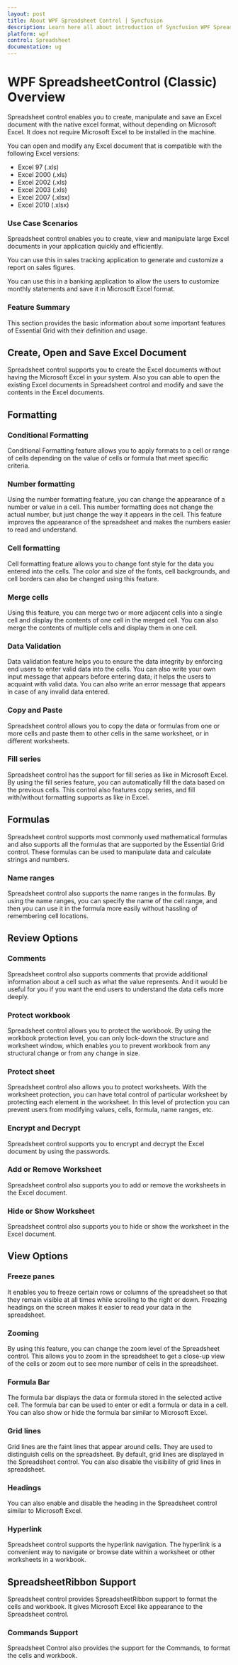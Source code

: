 ```yaml
---
layout: post
title: About WPF Spreadsheet Control | Syncfusion
description: Learn here all about introduction of Syncfusion WPF SpreadsheetControl (Classic) control, its elements and more.
platform: wpf
control: Spreadsheet
documentation: ug
---
```


# WPF SpreadsheetControl (Classic) Overview

Spreadsheet control enables you to create, manipulate and save an Excel document with the native excel format, without depending on Microsoft Excel. It does not require Microsoft Excel to be installed in the machine. 

You can open and modify any Excel document that is compatible with the following Excel versions:

* Excel 97 (.xls)
* Excel 2000 (.xls)
* Excel 2002 (.xls)
* Excel 2003 (.xls)
* Excel 2007 (.xlsx)
* Excel 2010 (.xlsx)

### Use Case Scenarios

Spreadsheet control enables you to create, view and manipulate large Excel documents in your application quickly and efficiently. 

You can use this in sales tracking application to generate and customize a report on sales figures.

You can use this in a banking application to allow the users to customize monthly statements and save it in Microsoft Excel format.

### Feature Summary

This section provides the basic information about some important features of Essential Grid with their definition and usage.



## Create, Open and Save Excel Document 

Spreadsheet control supports you to create the Excel documents without having the Microsoft Excel in your system. Also you can able to open the existing Excel documents in Spreadsheet control and modify and save the contents in the Excel documents.

## Formatting

### Conditional Formatting 

Conditional Formatting feature allows you to apply formats to a cell or range of cells depending on the value of cells or formula that meet specific criteria.

### Number formatting

Using the number formatting feature, you can change the appearance of a number or value in a cell. This number formatting does not change the actual number, but just change the way it appears in the cell. This feature improves the appearance of the spreadsheet and makes the numbers easier to read and understand.

### Cell formatting

Cell formatting feature allows you to change font style for the data you entered into the cells. The color and size of the fonts, cell backgrounds, and cell borders can also be changed using this feature.

### Merge cells

Using this feature, you can merge two or more adjacent cells into a single cell and display the contents of one cell in the merged cell. You can also merge the contents of multiple cells and display them in one cell.

### Data Validation

Data validation feature helps you to ensure the data integrity by enforcing end users to enter valid data into the cells. You can also write your own input message that appears before entering data; it helps the users to acquaint with valid data. You can also write an error message that appears in case of any invalid data entered.

### Copy and Paste

Spreadsheet control allows you to copy the data or formulas from one or more cells and paste them to other cells in the same worksheet, or in different worksheets.

### Fill series

Spreadsheet control has the support for fill series as like in Microsoft Excel. By using the fill series feature, you can automatically fill the data based on the previous cells. This control also features copy series, and fill with/without formatting supports as like in Excel.

## Formulas

Spreadsheet control supports most commonly used mathematical formulas and also supports all the formulas that are supported by the Essential Grid control. These formulas can be used to manipulate data and calculate strings and numbers.

### Name ranges

Spreadsheet control also supports the name ranges in the formulas. By using the name ranges, you can specify the name of the cell range, and then you can use it in the formula more easily without hassling of remembering cell locations.

## Review Options


### Comments

Spreadsheet control also supports comments that provide additional information about a cell such as what the value represents. And it would be useful for you if you want the end users to understand the data cells more deeply.


### Protect workbook

Spreadsheet control allows you to protect the workbook. By using the workbook protection level, you can only lock-down the structure and worksheet window, which enables you to prevent workbook from any structural change or from any change in size.

### Protect sheet

Spreadsheet control also allows you to protect worksheets. With the worksheet protection, you can have total control of particular worksheet by protecting each element in the worksheet. In this level of protection you can prevent users from modifying values, cells, formula, name ranges, etc.

### Encrypt and Decrypt

Spreadsheet control supports you to encrypt and decrypt the Excel document by using the passwords.

### Add or Remove Worksheet

Spreadsheet control also supports you to add or remove the worksheets in the Excel document.

### Hide or Show Worksheet

Spreadsheet control also supports you to hide or show the worksheet in the Excel document.

## View Options

### Freeze panes

It enables you to freeze certain rows or columns of the spreadsheet so that they remain visible at all times while scrolling to the right or down. Freezing headings on the screen makes it easier to read your data in the spreadsheet.

### Zooming

By using this feature, you can change the zoom level of the Spreadsheet control. This allows you to zoom in the spreadsheet to get a close-up view of the cells or zoom out to see more number of cells in the spreadsheet.

### Formula Bar

The formula bar displays the data or formula stored in the selected active cell. The formula bar can be used to enter or edit a formula or data in a cell. You can also show or hide the formula bar similar to Microsoft Excel.

### Grid lines

Grid lines are the faint lines that appear around cells. They are used to distinguish cells on the spreadsheet. By default, grid lines are displayed in the Spreadsheet control. You can also disable the visibility of grid lines in spreadsheet.

### Headings

You can also enable and disable the heading in the Spreadsheet control similar to Microsoft Excel.

### Hyperlink 

Spreadsheet control supports the hyperlink navigation. The hyperlink is a convenient way to navigate or browse date within a worksheet or other worksheets in a workbook.

## SpreadsheetRibbon Support

Spreadsheet control provides SpreadsheetRibbon support to format the cells and workbook. It gives Microsoft Excel like appearance to the Spreadsheet control.

### Commands Support

Spreadsheet Control also provides the support for the Commands, to format the cells and workbook.